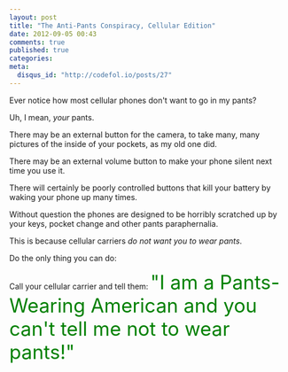 ```yaml
---
layout: post
title: "The Anti-Pants Conspiracy, Cellular Edition"
date: 2012-09-05 00:43
comments: true
published: true
categories: 
meta:
  disqus_id: "http://codefol.io/posts/27"
---
```

Ever notice how most cellular phones don't want to go in my pants?

Uh, I mean, *your* pants.

There may be an external button for the camera, to take many, many pictures of the inside of your pockets, as my old one did.

There may be an external volume button to make your phone silent next time you use it.

There will certainly be poorly controlled buttons that kill your battery by waking your phone up many times.

Without question the phones are designed to be horribly scratched up by your keys, pocket change and other pants paraphernalia.

This is because cellular carriers *do not want you to wear pants*.

Do the only thing you can do:

Call your cellular carrier and tell them:  <span style="font-size: 250%; color:green;">"I am a Pants-Wearing American and you can't tell me not to wear pants!"</span>

